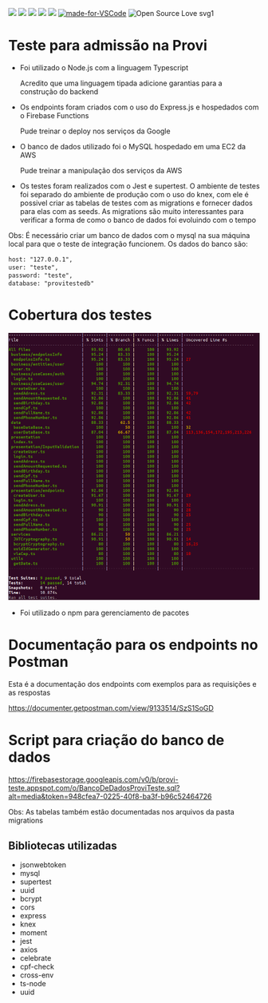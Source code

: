 ![](https://img.shields.io/github/last-commit/Leonardocpn/provi-teste.svg?color=red)
![](https://img.shields.io/github/languages/top/Leonardocpn/provi-teste.svg?color=yellow)
![](https://img.shields.io/github/languages/count/Leonardocpn/provi-teste.svg?color=lightgrey)
![](https://img.shields.io/github/languages/code-size/Leonardocpn/provi-teste.svg)
![](https://img.shields.io/github/repo-size/Leonardocpn/provi-teste?color=blueviolet)
[![made-for-VSCode](https://img.shields.io/badge/Made%20for-VSCode-1f425f.svg)](https://code.visualstudio.com/)
![Open Source Love svg1](https://badges.frapsoft.com/os/v1/open-source.svg?v=103)

# Teste para admissão na Provi

- Foi utilizado o Node.js com a linguagem Typescript

  Acredito que uma linguagem tipada adicione garantias para a construção do backend

- Os endpoints foram criados com o uso do Express.js e hospedados com o Firebase Functions

  Pude treinar o deploy nos serviços da Google

- O banco de dados utilizado foi o MySQL hospedado em uma EC2 da AWS

  Pude treinar a manipulação dos serviços da AWS

- Os testes foram realizados com o Jest e supertest. O ambiente de testes foi separado do
  ambiente de produção com o uso do knex, com ele é possivel criar as tabelas de testes com
  as migrations e fornecer dados para elas com as seeds. As migrations são muito interessantes
  para verificar a forma de como o banco de dados foi evoluindo com o tempo

Obs: É necessário criar um banco de dados com o mysql na sua máquina local para que o teste de
integração funcionem. Os dados do banco são:

    host: "127.0.0.1",
    user: "teste",
    password: "teste",
    database: "provitestedb"

# Cobertura dos testes

![Coverage](functions/src/tests/assets/test_coverage.png?raw=true)

- Foi utilizado o npm para gerenciamento de pacotes

# Documentação para os endpoints no Postman

Esta é a documentação dos endpoints com exemplos para as requisições e as respostas

https://documenter.getpostman.com/view/9133514/SzS1SoGD

# Script para criação do banco de dados

https://firebasestorage.googleapis.com/v0/b/provi-teste.appspot.com/o/BancoDeDadosProviTeste.sql?alt=media&token=948cfea7-0225-40f8-ba3f-b96c52464726

Obs: As tabelas também estão documentadas nos arquivos da
pasta migrations

## Bibliotecas utilizadas

- jsonwebtoken
- mysql
- supertest
- uuid
- bcrypt
- cors
- express
- knex
- moment
- jest
- axios
- celebrate
- cpf-check
- cross-env
- ts-node
- uuid
